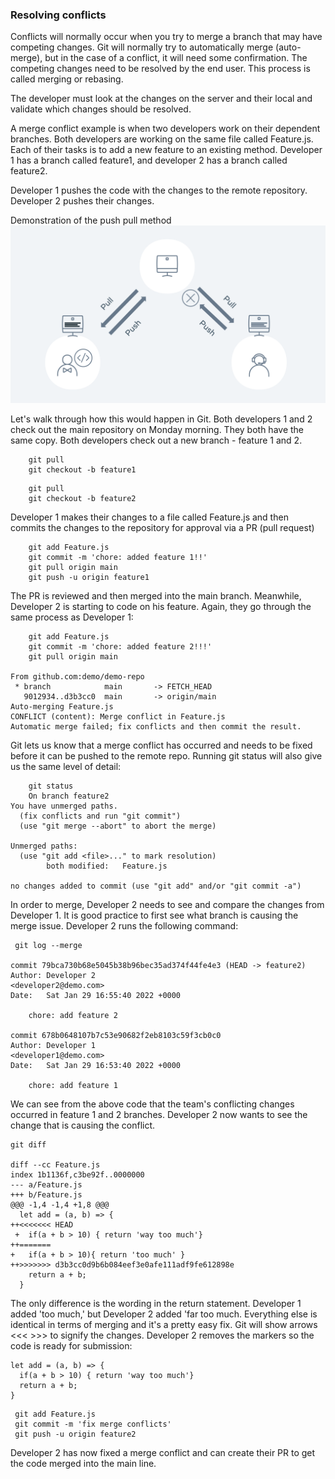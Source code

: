 ### Resolving conflicts
Conflicts will normally occur when you try to merge a branch that may have competing changes. Git will normally try to automatically merge (auto-merge), but in the case of a conflict, it will need some confirmation. The competing changes need to be resolved by the end user. This process is called merging or rebasing. 

The developer must look at the changes on the server and their local and validate which changes should be resolved.

A merge conflict example is when two developers work on their dependent branches. Both developers are working on the same file called Feature.js. Each of their tasks is to add a new feature to an existing method. Developer 1 has a branch called feature1, and developer 2 has a branch called feature2. 

Developer 1 pushes the code with the changes to the remote repository. Developer 2 pushes their changes.

Demonstration of the push pull method
![alt text](image.png)

Let's walk through how this would happen in Git. Both developers 1 and 2 check out the main repository on Monday morning. They both have the same copy. Both developers check out a new branch - feature 1 and 2.

```console
    git pull
    git checkout -b feature1
```
```console
    git pull
    git checkout -b feature2
```
Developer 1 makes their changes to a file called Feature.js and then commits the changes to the repository for approval via a PR (pull request)

```console
    git add Feature.js
    git commit -m 'chore: added feature 1!!'
    git pull origin main
    git push -u origin feature1
```
The PR is reviewed and then merged into the main branch. Meanwhile, Developer 2 is starting to code on his feature. Again, they go through the same process as Developer 1:

```console
    git add Feature.js
    git commit -m 'chore: added feature 2!!!'
    git pull origin main

From github.com:demo/demo-repo
 * branch            main       -> FETCH_HEAD
   9012934..d3b3cc0  main       -> origin/main
Auto-merging Feature.js
CONFLICT (content): Merge conflict in Feature.js
Automatic merge failed; fix conflicts and then commit the result.
```

Git lets us know that a merge conflict has occurred and needs to be fixed before it can be pushed to the remote repo. Running git status will also give us the same level of detail:

```console
    git status
    On branch feature2
You have unmerged paths.
  (fix conflicts and run "git commit")
  (use "git merge --abort" to abort the merge)

Unmerged paths:
  (use "git add <file>..." to mark resolution)
        both modified:   Feature.js

no changes added to commit (use "git add" and/or "git commit -a")
```

In order to merge, Developer 2 needs to see and compare the changes from Developer 1. It is good practice to first see what branch is causing the merge issue. Developer 2 runs the following command:

```console
 git log --merge

commit 79bca730b68e5045b38b96bec35ad374f44fe4e3 (HEAD -> feature2)
Author: Developer 2 
<developer2@demo.com>
Date:   Sat Jan 29 16:55:40 2022 +0000

    chore: add feature 2

commit 678b0648107b7c53e90682f2eb8103c59f3cb0c0
Author: Developer 1 
<developer1@demo.com>
Date:   Sat Jan 29 16:53:40 2022 +0000

    chore: add feature 1
```
We can see from the above code that the team's conflicting changes occurred in feature 1 and 2 branches. Developer 2 now wants to see the change that is causing the conflict.

```console
git diff

diff --cc Feature.js
index 1b1136f,c3be92f..0000000
--- a/Feature.js
+++ b/Feature.js
@@@ -1,4 -1,4 +1,8 @@@
  let add = (a, b) => {
++<<<<<<< HEAD
 +  if(a + b > 10) { return 'way too much'}
++=======
+   if(a + b > 10){ return 'too much' }
++>>>>>>> d3b3cc0d9b6b084eef3e0afe111adf9fe612898e
    return a + b;
  }
```

The only difference is the wording in the return statement. Developer 1 added 'too much,' but Developer 2 added 'far too much. Everything else is identical in terms of merging and it's a pretty easy fix. Git will show arrows <<< >>> to signify the changes. Developer 2 removes the markers so the code is ready for submission:

```console
let add = (a, b) => {
  if(a + b > 10) { return 'way too much'}
  return a + b;
}
```
```console
 git add Feature.js
 git commit -m 'fix merge conflicts'
 git push -u origin feature2
```
Developer 2 has now fixed a merge conflict and can create their PR to get the code merged into the main line.